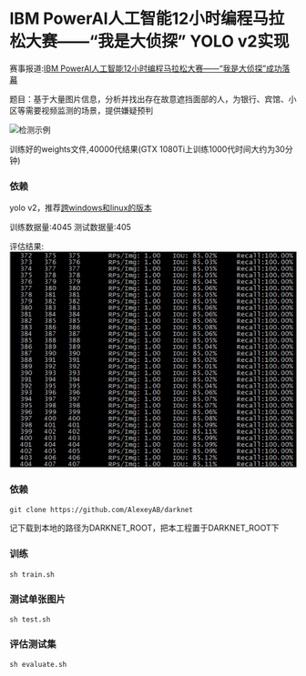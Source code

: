 # IBM PowerAI人工智能12小时编程马拉松大赛——“我是大侦探” YOLO v2实现


赛事报道:[IBM PowerAI人工智能12小时编程马拉松大赛——“我是大侦探”成功落幕](http://www.csdn.net/article/a/2017-05-12/15927816)

题目：基于大量图片信息，分析并找出存在故意遮挡面部的人，为银行、宾馆、小区等需要视频监测的场景，提供嫌疑预判



![检测示例](http://i.imgur.com/qOVbUtX.png)

训练好的weights文件,40000代结果(GTX 1080Ti上训练1000代时间大约为30分钟)

### 依赖
yolo v2，推荐[跨windows和linux的版本](https://github.com/AlexeyAB/darknet)

训练数据量:4045
测试数据量:405

评估结果:
![评估](evaluate.png)

### 依赖

```
git clone https://github.com/AlexeyAB/darknet
```

记下载到本地的路径为DARKNET_ROOT，把本工程置于DARKNET_ROOT下

### 训练
```
sh train.sh
```

### 测试单张图片
```
sh test.sh
```
### 评估测试集
```
sh evaluate.sh
```